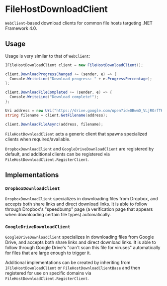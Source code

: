 # FileHostDownloadClient
`WebClient`-based download clients for common file hosts targeting .NET Framework 4.0.

## Usage
Usage is very similar to that of `WebClient`:
```c#
IFileHostDownloadClient client = new FileHostDownloadClient();

client.DownloadProgressChanged += (sender, e) => {
  Console.WriteLine("Download progress: " + e.ProgressPercentage);
};

client.DownloadFileCompleted += (sender, e) => {
  Console.WriteLine("Download complete!");
};

Uri address = new Uri("https://drive.google.com/open?id=0BwmD_VLjROrfTHk4NFg2SndKcjQ");
string filename = client.GetFilename(address);

client.DownloadFileAsync(address, filename);
```
`FileHostDownloadClient` acts a generic client that spawns specialized clients when required/available. 

`DropboxDownloadClient` and `GoogleDriveDownloadClient` are registered by default, and additional clients can be registered via `FileHostDownloadClient.RegisterClient`.
## Implementations

### `DropboxDownloadClient`

`DropboxDownloadClient` specializes in downloading files from Dropbox, and accepts both share links and direct download links. 
It is able to follow through Dropbox's "speedbump" page (a verification page that appears when downloading certain file types) automatically.

### `GoogleDriveDownloadClient`

`GoogleDriveDownloadClient` specializes in downloading files from Google Drive, and accepts both share links and direct download links.
It is able to follow through Google Drive's "can't scan this file for viruses" automatically for files that are large enough to trigger it.

Additional implementations can be created by inheriting from `IFileHostDownloadClient` or `FileHostDownloadClientBase` and then registered for use on specific domains via `FileHostDownloadClient.RegisterClient`.
